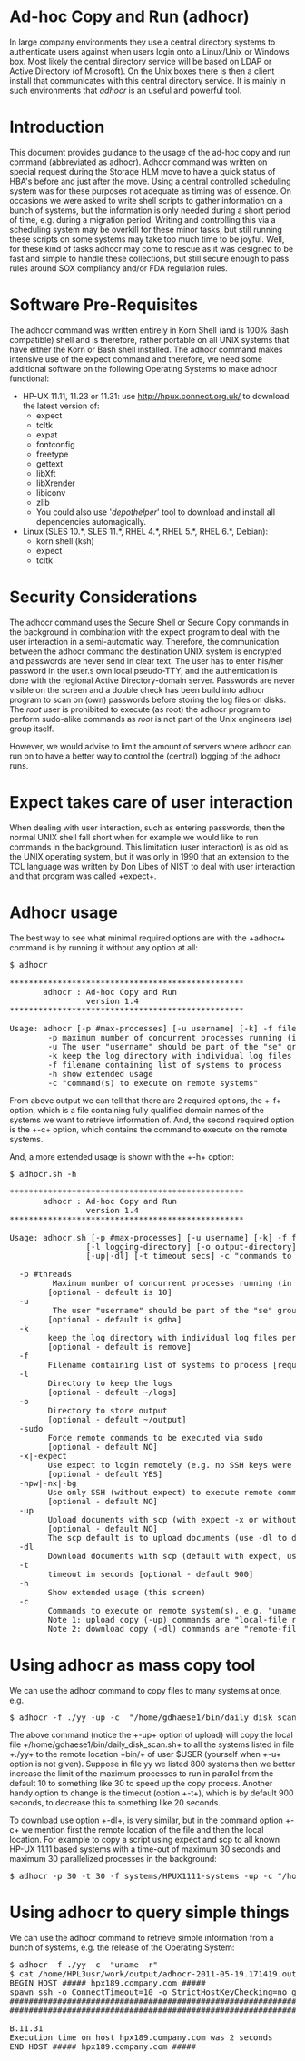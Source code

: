 # Ad-hoc Copy and Run (adhocr)

In large company environments they use a central directory systems to authenticate users against when users login onto a Linux/Unix or Windows box. Most likely the central directory service will be based on LDAP or Active Directory (of Microsoft). On the Unix boxes there is then a client install that communicates with this central directory service. It is mainly in such environments that *adhocr* is an useful and powerful tool.

# Introduction

This document provides guidance to the usage of the ad-hoc copy and run command (abbreviated as adhocr). Adhocr command was written on special request during the Storage HLM move to have a quick status of HBA's before and just after the move. Using a central controlled scheduling system was for these purposes not adequate as timing was of essence.
On occasions we were asked to write shell scripts to gather information on a bunch of systems, but the information is only needed during a short period of time, e.g. during a migration period. Writing and controlling this via a scheduling system may be overkill for these minor tasks, but still running these scripts on some systems may take too much time to be joyful. Well, for these kind of tasks adhocr may come to rescue as it was designed to be fast and simple to handle these collections, but still secure enough to pass rules around SOX compliancy and/or FDA regulation rules.


# Software Pre-Requisites

The adhocr command was written entirely in Korn Shell (and is 100% Bash compatible) shell and is therefore, rather portable on all UNIX systems that have either the Korn or Bash shell installed.
The adhocr command makes intensive use of the expect command and therefore, we need some additional software on the following Operating Systems to make adhocr functional:

- HP-UX 11.11, 11.23 or 11.31: use http://hpux.connect.org.uk/ to download the latest version of:
	* expect
	* tcltk
	* expat
	* fontconfig
	* freetype
	* gettext
	* libXft
	* libXrender
	* libiconv
	* zlib
	* You could also use '*depothelper*' tool to download and install all dependencies automagically.
- Linux (SLES 10.\*, SLES 11.\*, RHEL 4.\*, RHEL 5.\*, RHEL 6.*, Debian):
	* korn shell (ksh)
	* expect
	* tcltk


# Security Considerations

The adhocr command uses the Secure Shell or Secure Copy commands in the background in combination with the expect program to deal with the user interaction in a semi-automatic way. Therefore, the communication between the adhocr command the destination UNIX system is encrypted and passwords are never send in clear text. The user has to enter his/her password in the user.s own local pseudo-TTY, and the authentication is done with the regional Active Directory-domain server. Passwords are never visible on the screen and a double check has been build into adhocr program to scan on (own) passwords before storing the log files on disks.
The _root_ user is prohibited to execute (as root) the adhocr program to perform sudo-alike commands as _root_ is not part of the Unix engineers (_se_) group itself.

However, we would advise to limit the amount of servers where adhocr can run on to have a better way to control the (central) logging of the adhocr runs.

# Expect takes care of user interaction

When dealing with user interaction, such as entering passwords, then the normal UNIX shell fall short when for example we would like to run commands in the background. This limitation (user interaction) is as old as the UNIX operating system, but it was only in 1990 that an extension to the TCL language was written by Don Libes of NIST to deal with user interaction and that program was called +expect+.

# Adhocr usage

The best way to see what minimal required options are with the +adhocr+ command is by running it without any option at all:

<pre>
$ adhocr

*************************************************
       adhocr : Ad-hoc Copy and Run
                version 1.4
*************************************************

Usage: adhocr [-p #max-processes] [-u username] [-k] -f filename-containing-systems [-h] -c "commands to execute"
        -p maximum number of concurrent processes running (in the background) [optional - default is 10]
        -u The user "username" should be part of the "se" group for executing sudo [default is gdha]
        -k keep the log directory with individual log files per system [optional - default is remove]
        -f filename containing list of systems to process
        -h show extended usage
        -c "command(s) to execute on remote systems"
</pre>

From above output we can tell that there are 2 required options, the +-f+ option, which is a file containing fully qualified domain names of the systems we want to retrieve information of. And, the second required option is the +-c+ option, which contains the command to execute on the remote systems.

And, a more extended usage is shown with the +-h+ option:

<pre>
$ adhocr.sh -h

*************************************************
       adhocr : Ad-hoc Copy and Run
                version 1.4
*************************************************

Usage: adhocr.sh [-p #max-processes] [-u username] [-k] -f filename-containing-systems \
                [-l logging-directory] [-o output-directory] [-sudo] [-x|-nx] [-h] \
                [-up|-dl] [-t timeout secs] -c "commands to execute"

  -p #threads
         Maximum number of concurrent processes running (in the background)
        [optional - default is 10]
  -u <username>
         The user "username" should be part of the "se" group for executing sudo
        [optional - default is gdha]
  -k
        keep the log directory with individual log files per system
        [optional - default is remove]
  -f <filename>
        Filename containing list of systems to process [required]
  -l <logdir>
        Directory to keep the logs
        [optional - default ~/logs]
  -o <outputdir>
        Directory to store output
        [optional - default ~/output]
  -sudo
        Force remote commands to be executed via sudo
        [optional - default NO]
  -x|-expect
        Use expect to login remotely (e.g. no SSH keys were exchanged)
        [optional - default YES]
  -npw|-nx|-bg
        Use only SSH (without expect) to execute remote commands
        [optional - default NO]
  -up
        Upload documents with scp (with expect -x or without expect -nx)
        [optional - default NO]
        The scp default is to upload documents (use -dl to download documents)
  -dl
        Download documents with scp (default with expect, use -nx to use scp only)
  -t <seconds>
        timeout in seconds [optional - default 900]
  -h
        Show extended usage (this screen)
  -c <command(s)>
        Commands to execute on remote system(s), e.g. "uname -r" [required]
        Note 1: upload copy (-up) commands are "local-file remote-file"
        Note 2: download copy (-dl) commands are "remote-file local-file"
</pre>

# Using adhocr as mass copy tool

We can use the adhocr command to copy files to many systems at once, e.g.

<pre>
$ adhocr -f ./yy -up -c  "/home/gdhaese1/bin/daily_disk_scan.sh bin/"
</pre>

The above command (notice the +-up+ option of upload) will copy the local file +/home/gdhaese1/bin/daily_disk_scan.sh+ to all the systems listed in file +./yy+ to the remote location +bin/+ of user $USER (yourself when +-u+ option is not given).
Suppose in file yy we listed 800 systems then we better increase the limit of the maximum processes to run in parallel from the default 10 to something like 30 to speed up the copy process. Another handy option to change is the timeout (option +-t+), which is by default 900 seconds, to decrease this to something like 20 seconds.

To download use option +-dl+, is very similar, but in the command option +-c+ we mention first the remote location of the file and then the local location.
For example to copy a script using expect and scp to all known HP-UX 11.11 based systems with a time-out of maximum 30 seconds and maximum 30 parallelized processes in the background:

<pre>
$ adhocr -p 30 -t 30 -f systems/HPUX1111-systems -up -c "/home/gdhaese1/HPSIM/HPUX-Upgrade-RSP.sh  bin/"
</pre>

# Using adhocr to query simple things

We can use the adhocr command to retrieve simple information from a bunch of systems, e.g. the release of the Operating System:

<pre>
$ adhocr -f ./yy -c  "uname -r"
$ cat /home/HPL3usr/work/output/adhocr-2011-05-19.171419.output
BEGIN HOST ##### hpx189.company.com #####
spawn ssh -o ConnectTimeout=10 -o StrictHostKeyChecking=no gdhaese1@hpx189.company.com uname -r
########################################################################
########################################################################

B.11.31
Execution time on host hpx189.company.com was 2 seconds
END HOST ##### hpx189.company.com #####
</pre>

